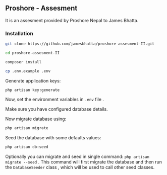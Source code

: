 ##  Proshore - Assesment
It is an assesment provided by Proshore Nepal to James Bhatta.

### Installation
```bash
git clone https://github.com/jamesbhatta/proshore-assesment-II.git
```

```bash
cd proshore-assesment-II
```

```bash
composer install
```

```bash
cp .env.example .env
```

Generate application keys:
```bash
php artisan key:generate
```

Now, set the environment variables in ``` .env ``` file .

Make sure you have configured database details.

Now migrate  database using:

```bash
php artisan migrate 
```

Seed the database with some defaults values:
```bash
php artisan db:seed
```
Optionally you can migrate and seed in single command: ```php artisan migrate --seed``` . This command will first migrate the database and then run the `DatabaseSeeder` class , which will be used to call other seed classes. 
